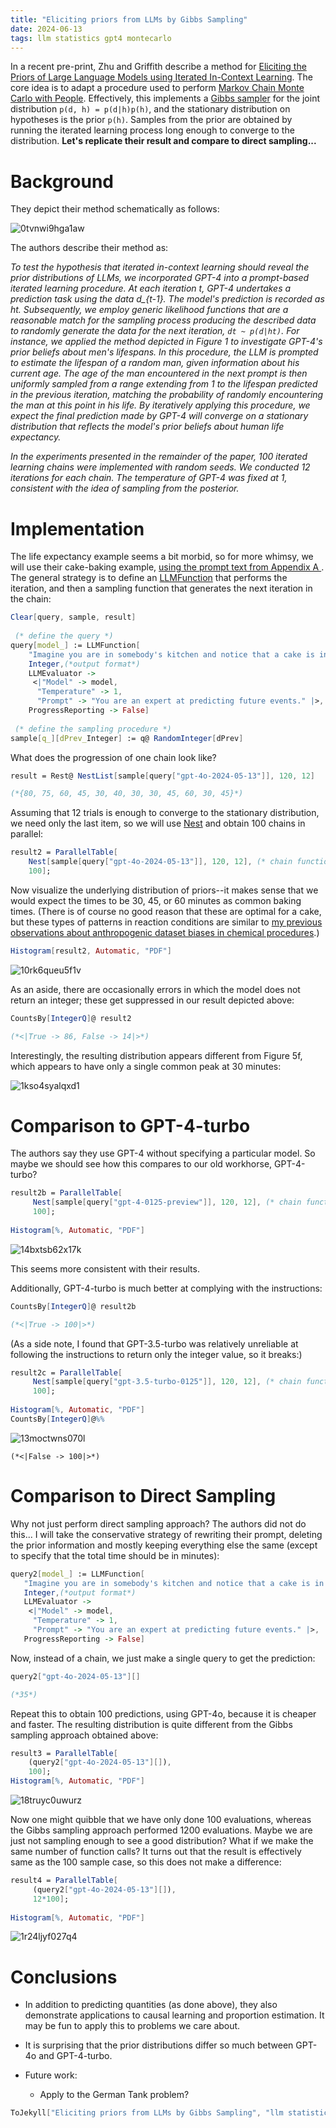 ```yaml
---
title: "Eliciting priors from LLMs by Gibbs Sampling"
date: 2024-06-13
tags: llm statistics gpt4 montecarlo
---
```


In a recent pre-print, Zhu and Griffith describe  a method for [Eliciting the Priors of Large Language Models using Iterated In-Context Learning](https://arxiv.org/abs/2406.01860).  The core idea is to adapt a procedure used to perform [Markov Chain Monte Carlo with People](https://cocosci.princeton.edu/tom/papers/mcmcpeople.pdf). Effectively, this implements a [Gibbs sampler](https://en.wikipedia.org/wiki/Gibbs_sampling) for the joint distribution `p(d, h) = p(d|h)p(h)`, and the stationary distribution on hypotheses is the prior `p(h)`.  Samples from the prior are obtained by running the iterated learning process long enough to converge to the distribution. **Let's replicate their result and compare to direct sampling...**

# Background

They depict their method  schematically as follows:

![0tvnwi9hga1aw](/blog/images/2024/6/13/0tvnwi9hga1aw.png)

The authors describe their method as:

*To test the hypothesis that iterated in-context learning should reveal the prior distributions of LLMs, we incorporated GPT-4  into a prompt-based iterated learning procedure. At each iteration t, GPT-4 undertakes a prediction task using the data d_{t-1}. The model's prediction is recorded as ht. Subsequently, we employ generic likelihood functions that are a reasonable match for the sampling process producing the described data to randomly generate the data for the next iteration, `dt ~ p(d|ht)`. For instance, we applied the method depicted in Figure 1 to investigate GPT-4's prior beliefs about men's lifespans. In this procedure, the LLM is prompted to estimate the lifespan of a random man, given information about his current age. The age of the man encountered in the next prompt is then uniformly sampled from a range extending from 1 to the lifespan predicted in the previous iteration, matching the probability of randomly encountering the man at this point in his life. By iteratively applying this procedure, we expect the final prediction made by GPT-4 will converge on a stationary distribution that reflects the model's prior beliefs about human life expectancy.*

*In the experiments presented in the remainder of the paper, 100 iterated learning chains were implemented with random seeds. We conducted 12 iterations for each chain. The temperature of GPT-4 was fixed at 1, consistent with the idea of sampling from the posterior.*

# Implementation

The life expectancy example seems a bit morbid, so for more whimsy, we will use their cake-baking example, [using the prompt text from Appendix A ](https://arxiv.org/pdf/2406.01860). The general strategy is to define an [LLMFunction](http://reference.wolfram.com/language/ref/LLMFunction.html) that performs the iteration, and then a sampling function that generates the next iteration in the chain:

```mathematica
Clear[query, sample, result] 
  
 (* define the query *)
query[model_] := LLMFunction[
    "Imagine you are in somebody's kitchen and notice that a cake is in the oven. The timer shows that it has been baking for `` minutes. How long do you expect the total amount of time to be that the cake needs to bake? Please provide your prediction as a single number. Do not include any additional text or explanation in your response.", 
    Integer,(*output format*)
    LLMEvaluator -> 
     <|"Model" -> model, 
      "Temperature" -> 1, 
      "Prompt" -> "You are an expert at predicting future events." |>,
    ProgressReporting -> False]  
  
 (* define the sampling procedure *)
sample[q_][dPrev_Integer] := q@ RandomInteger[dPrev]
```

What does the progression of one chain look like?

```mathematica
result = Rest@ NestList[sample[query["gpt-4o-2024-05-13"]], 120, 12]

(*{80, 75, 60, 45, 30, 40, 30, 30, 45, 60, 30, 45}*)
```

Assuming that 12 trials is enough to converge to the stationary distribution, we need only the last item, so we will use [Nest](http://reference.wolfram.com/language/ref/Nest.html) and obtain 100 chains in parallel:

```mathematica
result2 = ParallelTable[
    Nest[sample[query["gpt-4o-2024-05-13"]], 120, 12], (* chain function *)
    100]; 
```

Now visualize the underlying distribution of priors--it makes sense that we would expect the times to be 30, 45, or 60 minutes as common baking times. (There is of course no good reason that these are optimal for a cake, but these types of patterns in reaction conditions are similar to [my previous observations about anthropogenic dataset biases in chemical procedures](https://scholar.google.com/citations?view_op=view_citation&hl=en&user=zJC_7roAAAAJ&citation_for_view=zJC_7roAAAAJ:UxriW0iASnsC).) 

```mathematica
Histogram[result2, Automatic, "PDF"]
```

![10rk6queu5f1v](/blog/images/2024/6/13/10rk6queu5f1v.png)

As an aside, there are occasionally errors in which the model does not return an integer; these get suppressed in our result depicted above:

```mathematica
CountsBy[IntegerQ]@ result2

(*<|True -> 86, False -> 14|>*)
```

Interestingly, the resulting distribution appears different from Figure 5f, which appears to have only a single common peak at 30 minutes:

![1kso4syalqxd1](/blog/images/2024/6/13/1kso4syalqxd1.png)

# Comparison to GPT-4-turbo

The authors say they use GPT-4 without specifying a particular model.  So maybe we should see how this compares to our old workhorse, GPT-4-turbo? 

```mathematica
result2b = ParallelTable[
     Nest[sample[query["gpt-4-0125-preview"]], 120, 12], (* chain function *)
     100]; 
 
Histogram[%, Automatic, "PDF"]
```

![14bxtsb62x17k](/blog/images/2024/6/13/14bxtsb62x17k.png)

This seems more consistent with their results.  

Additionally, GPT-4-turbo is much better at complying with the instructions:

```mathematica
CountsBy[IntegerQ]@ result2b

(*<|True -> 100|>*)
```

(As a side note, I found that GPT-3.5-turbo was relatively unreliable at following the instructions to return only the integer value, so it breaks:)

```mathematica
result2c = ParallelTable[
     Nest[sample[query["gpt-3.5-turbo-0125"]], 120, 12], (* chain function *)
     100]; 
 
Histogram[%, Automatic, "PDF"]
CountsBy[IntegerQ]@%%
```

![13moctwns070l](/blog/images/2024/6/13/13moctwns070l.png)

```
(*<|False -> 100|>*)
```

# Comparison to Direct Sampling

Why not just perform direct sampling approach? The authors did not do this... I will take the conservative strategy of rewriting their prompt, deleting the prior information and mostly keeping everything else the same (except to specify that the total time should be in minutes):

```mathematica
query2[model_] := LLMFunction[
   "Imagine you are in somebody's kitchen and notice that a cake is in the oven. How long do you expect the total amount of time (in minutes) to be that the cake needs to bake? Please provide your prediction as a single number. Do not include any additional text or explanation in your response.", 
   Integer,(*output format*)
   LLMEvaluator -> 
    <|"Model" -> model, 
     "Temperature" -> 1, 
     "Prompt" -> "You are an expert at predicting future events." |>, 
   ProgressReporting -> False] 
```

Now, instead of a chain, we just make a single query to get the prediction:

```mathematica
query2["gpt-4o-2024-05-13"][]

(*35*)
```

Repeat this to obtain 100 predictions,  using GPT-4o, because it is cheaper and faster. The resulting distribution is quite different from the Gibbs sampling approach obtained above:

```mathematica
result3 = ParallelTable[
    (query2["gpt-4o-2024-05-13"][]), 
    100];
Histogram[%, Automatic, "PDF"]
```

![18truyc0uwurz](/blog/images/2024/6/13/18truyc0uwurz.png)

Now one might quibble that we have only done 100 evaluations, whereas the Gibbs sampling approach performed 1200 evaluations.  Maybe we are just not sampling enough to see a good distribution?  What if we make the same number of function calls? It turns out that the result is effectively same as the 100 sample case, so this does not make a difference:

```mathematica
result4 = ParallelTable[
     (query2["gpt-4o-2024-05-13"][]), 
     12*100]; 
 
Histogram[%, Automatic, "PDF"]
```

![1r24ljyf027q4](/blog/images/2024/6/13/1r24ljyf027q4.png)

# Conclusions

- In addition to predicting quantities (as done above), they also demonstrate applications to causal learning and proportion estimation.  It may be fun to apply this to problems we care about.

- It is surprising that the prior distributions differ so much between GPT-4o and GPT-4-turbo.  

- Future work:
     - Apply to the German Tank problem?

```mathematica
ToJekyll["Eliciting priors from LLMs by Gibbs Sampling", "llm statistics gpt4"]
```
